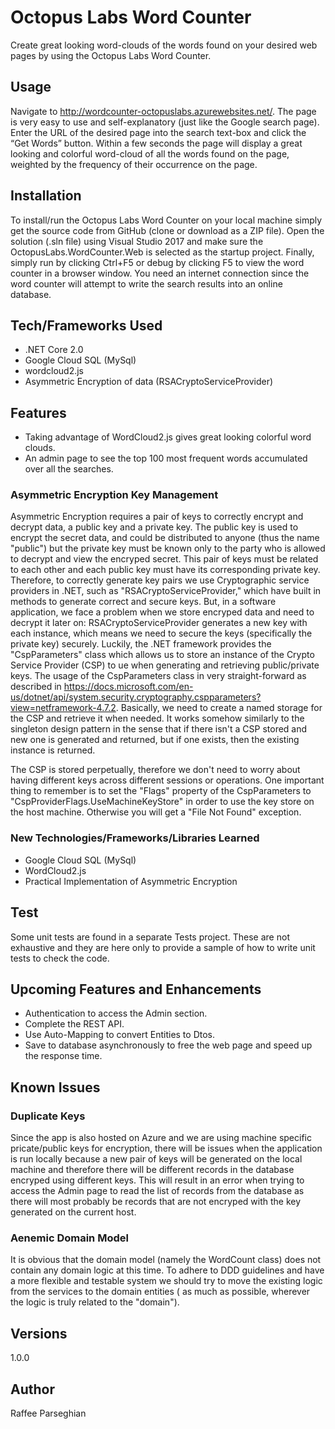 # Octopus Labs Word Counter
Create great looking word-clouds of the words found on your desired web pages by using the Octopus Labs Word Counter.

## Usage
Navigate to http://wordcounter-octopuslabs.azurewebsites.net/. The page is very easy to use and self-explanatory (just like the Google search page). Enter the URL of the desired page into the search text-box and click the “Get Words” button. Within a few seconds the page will display a great looking and colorful word-cloud of all the words found on the page, weighted by the frequency of their occurrence on the page.

## Installation
To install/run the Octopus Labs Word Counter on your local machine simply get the source code from GitHub (clone or download as a ZIP file). Open the solution (.sln file) using Visual Studio 2017 and make sure the OctopusLabs.WordCounter.Web is selected as the startup project. Finally, simply run by clicking Ctrl+F5 or debug by clicking F5 to view the word counter in a browser window. You need an internet connection since the word counter will attempt to write the search results into an online database.

## Tech/Frameworks Used
-	.NET Core 2.0
-	Google Cloud SQL (MySql)
-	wordcloud2.js
-	Asymmetric Encryption of data (RSACryptoServiceProvider)

## Features
-	Taking advantage of WordCloud2.js gives great looking colorful word clouds.
-	An admin page to see the top 100 most frequent words accumulated over all the searches.

### Asymmetric Encryption Key Management
Asymmetric Encryption requires a pair of keys to correctly encrypt and decrypt data, a public key and a private key. The public key is used to encrypt the secret data, and could be distributed to anyone (thus the name "public") but the
private key must be known only to the party who is allowed to decrypt and view the encryped secret.
This pair of keys must be related to each other and each public key must have its corresponding private key. Therefore, to correctly generate key pairs we use Cryptographic service providers in .NET,
such as "RSACryptoServiceProvider," which have built in methods to generate correct and secure keys.
But, in a software application, we face a problem when we store encryped data and need to decrypt it later on: RSACryptoServiceProvider generates a new key with each instance, which means we need to secure the keys (specifically the private key) securely.
Luckily, the .NET framework provides the "CspParameters" class which allows us to store an instance of the Crypto Service Provider (CSP) to ue when generating and retrieving public/private keys.
The usage of the CspParameters class in very straight-forward as described in https://docs.microsoft.com/en-us/dotnet/api/system.security.cryptography.cspparameters?view=netframework-4.7.2. Basically, we need to create a named storage for the CSP and retrieve it when needed.
It works somehow similarly to the singleton design pattern in the sense that if there isn't a CSP stored and new one is generated and returned, but if one exists, then the existing instance is returned.

The CSP is stored perpetually, therefore we don't need to worry about having different keys across different sessions or operations.
One important thing to remember is to set the "Flags" property of the CspParameters to "CspProviderFlags.UseMachineKeyStore" in order to use the key store on the host machine. Otherwise you will get a "File Not Found" exception.

### New Technologies/Frameworks/Libraries Learned
-	Google Cloud SQL (MySql)
-	WordCloud2.js
-	Practical Implementation of Asymmetric Encryption 

## Test
Some unit tests are found in a separate Tests project. These are not exhaustive and they are here only to provide a sample of how to write unit tests to check the code.

## Upcoming Features and Enhancements
-	Authentication to access the Admin section.
-	Complete the REST API.
-	Use Auto-Mapping to convert Entities to Dtos.
-	Save to database asynchronously to free the web page and speed up the response time.

## Known Issues
### Duplicate Keys
Since the app is also hosted on Azure and we are using machine specific pricate/public keys for encryption, there will be issues when the application is run locally because a new pair of keys will be generated on the local machine and therefore there will be
different  records in the database encryped using different keys. This will result in an error when trying to access the Admin page to read the list of records from the database as there will most probably be records that are not encryped with the key generated on the current host.

### Aenemic Domain Model
It is obvious that the domain model (namely the WordCount class) does not contain any domain logic at this time. To adhere to DDD guidelines and have a more flexible and testable system we should try to move the existing logic from the services to the domain entities (
as much as possible, wherever the logic is truly related to the "domain").

## Versions
1.0.0

## Author
Raffee Parseghian
